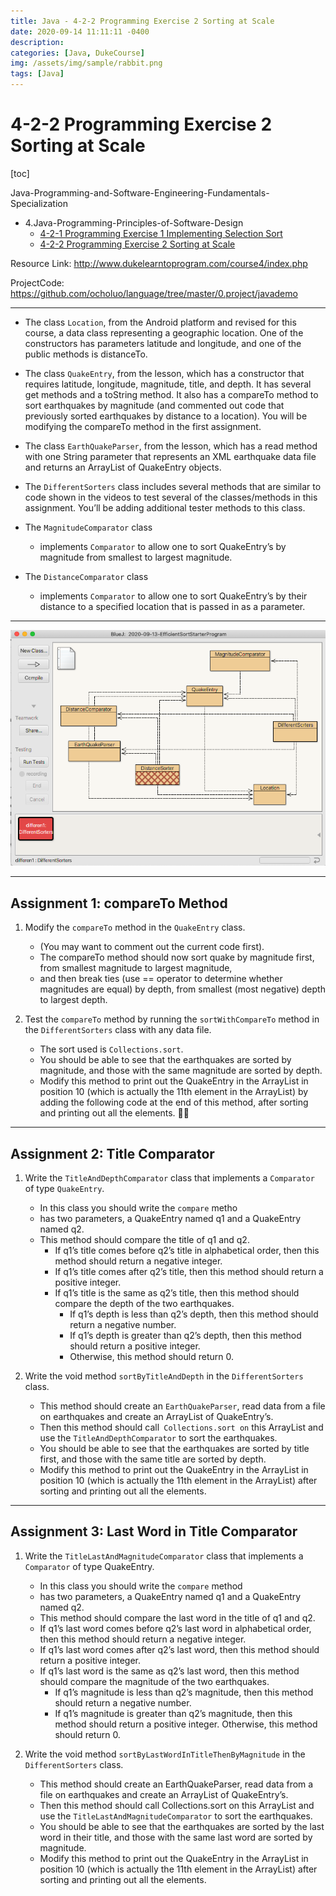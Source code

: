 ```yaml
---
title: Java - 4-2-2 Programming Exercise 2 Sorting at Scale
date: 2020-09-14 11:11:11 -0400
description:
categories: [Java, DukeCourse]
img: /assets/img/sample/rabbit.png
tags: [Java]
---
```


# 4-2-2 Programming Exercise 2 Sorting at Scale

[toc]

Java-Programming-and-Software-Engineering-Fundamentals-Specialization
- 4.Java-Programming-Principles-of-Software-Design
  - [4-2-1 Programming Exercise 1 Implementing Selection Sort](#4-2-1-programming-exercise-1-implementing-selection-sort)
  - [4-2-2 Programming Exercise 2 Sorting at Scale](#4-2-2-programming-exercise-2-sorting-at-scale)

Resource Link: http://www.dukelearntoprogram.com/course4/index.php

ProjectCode: https://github.com/ocholuo/language/tree/master/0.project/javademo

---

- The class `Location`, from the Android platform and revised for this course, a data class representing a geographic location. One of the constructors has parameters latitude and longitude, and one of the public methods is distanceTo.

- The class `QuakeEntry`, from the lesson, which has a constructor that requires latitude, longitude, magnitude, title, and depth. It has several get methods and a toString method. It also has a compareTo method to sort earthquakes by magnitude (and commented out code that previously sorted earthquakes by distance to a location). You will be modifying the compareTo method in the first assignment.

- The class `EarthQuakeParser`, from the lesson, which has a read method with one String parameter that represents an XML earthquake data file and returns an ArrayList of QuakeEntry objects.

- The `DifferentSorters` class includes several methods that are similar to code shown in the videos to test several of the classes/methods in this assignment. You’ll be adding additional tester methods to this class.

- The `MagnitudeComparator` class
  - implements `Comparator` to allow one to sort QuakeEntry’s by magnitude from smallest to largest magnitude.

- The `DistanceComparator` class
  - implements `Comparator` to allow one to sort QuakeEntry’s by their distance to a specified location that is passed in as a parameter.

---

![2020-09-13-EfficientSortStarterProgram](../../../img/javademo-EfficientSortStarterProgram.png)

---

## Assignment 1: compareTo Method

1. Modify the `compareTo` method in the `QuakeEntry` class.
   - (You may want to comment out the current code first).
   - The compareTo method should now sort quake by magnitude first, from smallest magnitude to largest magnitude,
   - and then break ties (use == operator to determine whether magnitudes are equal) by depth, from smallest (most negative) depth to largest depth.


2. Test the `compareTo` method by running the `sortWithCompareTo` method in the `DifferentSorters` class with any data file.
   - The sort used is `Collections.sort`.
   - You should be able to see that the earthquakes are sorted by magnitude, and those with the same magnitude are sorted by depth.
   - Modify this method to print out the QuakeEntry in the ArrayList in position 10 (which is actually the 11th element in the ArrayList) by adding the following code at the end of this method, after sorting and printing out all the elements.


---

## Assignment 2: Title Comparator

1. Write the `TitleAndDepthComparator` class that implements a `Comparator` of type `QuakeEntry`.
   - In this class you should write the `compare` metho
   - has two parameters, a QuakeEntry named q1 and a QuakeEntry named q2.
   - This method should compare the title of q1 and q2.
     - If q1’s title comes before q2’s title in alphabetical order, then this method should return a negative integer.
     - If q1’s title comes after q2’s title, then this method should return a positive integer.
     - If q1’s title is the same as q2’s title, then this method should compare the depth of the two earthquakes.
         - If q1’s depth is less than q2’s depth, then this method should return a negative number.
         - If q1’s depth is greater than q2’s depth, then this method should return a positive integer.
         - Otherwise, this method should return 0.


2. Write the void method `sortByTitleAndDepth` in the `DifferentSorters` class.
   - This method should create an `EarthQuakeParser`, read data from a file on earthquakes and create an ArrayList of QuakeEntry’s.
   - Then this method should call` Collections.sort on` this ArrayList and use the `TitleAndDepthComparator` to sort the earthquakes.
   - You should be able to see that the earthquakes are sorted by title first, and those with the same title are sorted by depth.
   - Modify this method to print out the QuakeEntry in the ArrayList in position 10 (which is actually the 11th element in the ArrayList) after sorting and printing out all the elements.



---

## Assignment 3: Last Word in Title Comparator

1. Write the `TitleLastAndMagnitudeComparator` class that implements a `Comparator` of type QuakeEntry.
   - In this class you should write the `compare` method
   - has two parameters, a QuakeEntry named q1 and a QuakeEntry named q2.
   - This method should compare the last word in the title of q1 and q2.
   - If q1’s last word comes before q2’s last word in alphabetical order, then this method should return a negative integer.
   - If q1’s last word comes after q2’s last word, then this method should return a positive integer.
   - If q1’s last word is the same as q2’s last word, then this method should compare the magnitude of the two earthquakes.
       - If q1’s magnitude is less than q2’s magnitude, then this method should return a negative number.
       - If q1’s magnitude is greater than q2’s magnitude, then this method should return a positive integer. Otherwise, this method should return 0.


2. Write the void method `sortByLastWordInTitleThenByMagnitude` in the `DifferentSorters` class.
   - This method should create an EarthQuakeParser, read data from a file on earthquakes and create an ArrayList of QuakeEntry’s.
   - Then this method should call Collections.sort on this ArrayList and use the `TitleLastAndMagnitudeComparator` to sort the earthquakes.
   - You should be able to see that the earthquakes are sorted by the last word in their title, and those with the same last word are sorted by magnitude.
   - Modify this method to print out the QuakeEntry in the ArrayList in position 10 (which is actually the 11th element in the ArrayList) after sorting and printing out all the elements.
